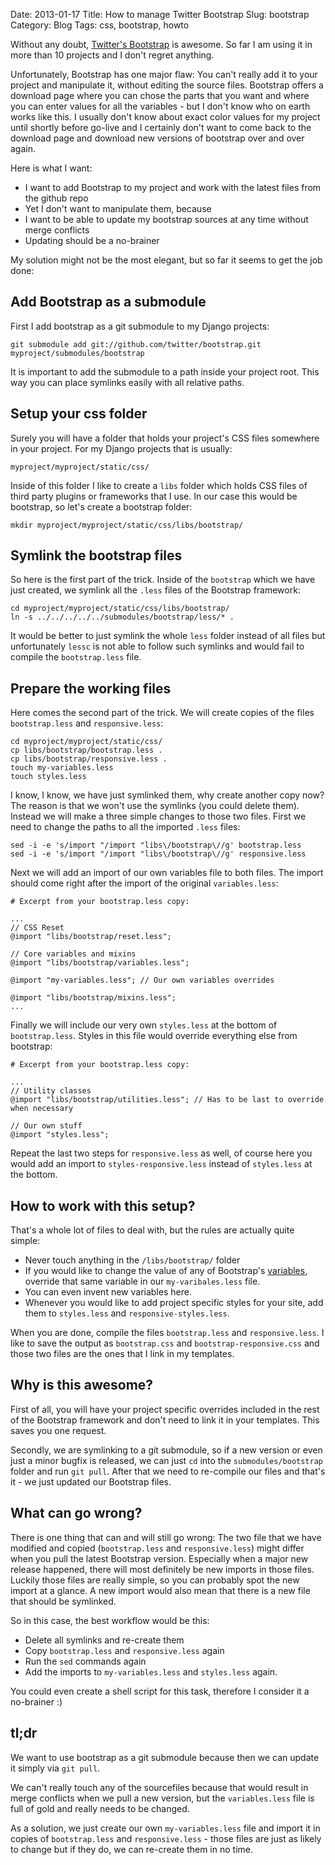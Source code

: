 Date: 2013-01-17
Title: How to manage Twitter Bootstrap
Slug: bootstrap
Category: Blog
Tags: css, bootstrap, howto

Without any doubt, [Twitter's Bootstrap](http://twitter.github.com/bootstrap/)
is awesome. So far I am using it in more than 10 projects and I don't regret
anything.

Unfortunately, Bootstrap has one major flaw: You can't really add it to your
project and manipulate it, without editing the source files. Bootstrap offers
a download page where you can chose the parts that you want and where you can
enter values for all the variables - but I don't know who on earth works like
this. I usually don't know about exact color values for my project until
shortly before go-live and I certainly don't want to come back to the download
page and download new versions of bootstrap over and over again.

Here is what I want:

* I want to add Bootstrap to my project and work with the latest files from
  the github repo
* Yet I don't want to manipulate them, because
* I want to be able to update my bootstrap sources at any time without merge
  conflicts
* Updating should be a no-brainer

My solution might not be the most elegant, but so far it seems to get the job
done:


Add Bootstrap as a submodule
----------------------------

First I add bootstrap as a git submodule to my Django projects:

    git submodule add git://github.com/twitter/bootstrap.git myproject/submodules/bootstrap

It is important to add the submodule to a path inside your project root. This
way you can place symlinks easily with all relative paths.


Setup your css folder
---------------------

Surely you will have a folder that holds your project's CSS files somewhere in
your project. For my Django projects that is usually:

    myproject/myproject/static/css/

Inside of this folder I like to create a `libs` folder which holds CSS files
of third party plugins or frameworks that I use. In our case this would be
bootstrap, so let's create a bootstrap folder:

    mkdir myproject/myproject/static/css/libs/bootstrap/


Symlink the bootstrap files
---------------------------

So here is the first part of the trick. Inside of the `bootstrap` which we have
just created, we symlink all the `.less` files of the Bootstrap framework:

    cd myproject/myproject/static/css/libs/bootstrap/
    ln -s ../../../../../submodules/bootstrap/less/* .

It would be better to just symlink the whole `less` folder instead of all files
but unfortunately `lessc` is not able to follow such symlinks and would fail
to compile the `bootstrap.less` file.


Prepare the working files
-------------------------

Here comes the second part of the trick. We will create copies of the files
`bootstrap.less` and `responsive.less`:

    cd myproject/myproject/static/css/
    cp libs/bootstrap/bootstrap.less .
    cp libs/bootstrap/responsive.less .
    touch my-variables.less
    touch styles.less

I know, I know, we have just symlinked them, why create another copy now? The
reason is that we won't use the symlinks (you could delete them). Instead
we will make a three simple changes to those two files. First we need to change
the paths to all the imported `.less` files:

    sed -i -e 's/import "/import "libs\/bootstrap\//g' bootstrap.less
    sed -i -e 's/import "/import "libs\/bootstrap\//g' responsive.less

Next we will add an import of our own variables file to both files. The import
should come right after the import of the original `variables.less`:

    # Excerpt from your bootstrap.less copy:

    ...
    // CSS Reset
    @import "libs/bootstrap/reset.less";

    // Core variables and mixins
    @import "libs/bootstrap/variables.less";

    @import "my-variables.less"; // Our own variables overrides

    @import "libs/bootstrap/mixins.less";
    ...

Finally we will include our very own `styles.less` at the bottom of
`bootstrap.less`. Styles in this file would override everything else from
bootstrap:

    # Excerpt from your bootstrap.less copy:

    ...
    // Utility classes
    @import "libs/bootstrap/utilities.less"; // Has to be last to override when necessary

    // Our own stuff
    @import "styles.less";

Repeat the last two steps for `responsive.less` as well, of course here you
would add an import to `styles-responsive.less` instead of `styles.less` at the 
bottom.


How to work with this setup?
----------------------------

That's a whole lot of files to deal with, but the rules are actually quite
simple:

* Never touch anything in the `/libs/bootstrap/` folder
* If you would like to change the value of any of Bootstrap's
  [variables](https://github.com/twitter/bootstrap/blob/master/less/variables.less),
  override that same variable in our `my-varibales.less` file.
* You can even invent new variables here.
* Whenever you would like to add project specific styles for your site, add
  them to `styles.less` and `responsive-styles.less`.

When you are done, compile the files `bootstrap.less` and `responsive.less`. I
like to save the output as `bootstrap.css` and `bootstrap-responsive.css` and
those two files are the ones that I link in my templates.


Why is this awesome?
--------------------

First of all, you will have your project specific overrides included in the
rest of the Bootstrap framework and don't need to link it in your templates.
This saves you one request.

Secondly, we are symlinking to a git submodule, so if a new version or even
just a minor bugfix is released, we can just `cd` into the
`submodules/bootstrap` folder and run `git pull`. After that we need to
re-compile our files and that's it - we just updated our Bootstrap files.


What can go wrong?
------------------

There is one thing that can and will still go wrong: The two file that we have
modified and copied (`bootstrap.less` and `responsive.less`) might differ
when you pull the latest Bootstrap version. Especially when a major new release
happened, there will most definitely be new imports in those files. Luckily
those files are really simple, so you can probably spot the new import at a
glance. A new import would also mean that there is a new file that should be
symlinked.

So in this case, the best workflow would be this:

* Delete all symlinks and re-create them
* Copy `bootstrap.less` and `responsive.less` again
* Run the `sed` commands again
* Add the imports to `my-variables.less` and `styles.less` again.

You could even create a shell script for this task, therefore I consider it
a no-brainer :)


tl;dr
-----

We want to use bootstrap as a git submodule because then we can update it
simply via `git pull`.

We can't really touch any of the sourcefiles because that would result in merge
conflicts when we pull a new version, but the `variables.less` file is full of
gold and really needs to be changed.

As a solution, we just create our own `my-variables.less` file and import it
in copies of `bootstrap.less` and `responsive.less` - those files are just as
likely to change but if they do, we can re-create them in no time.
